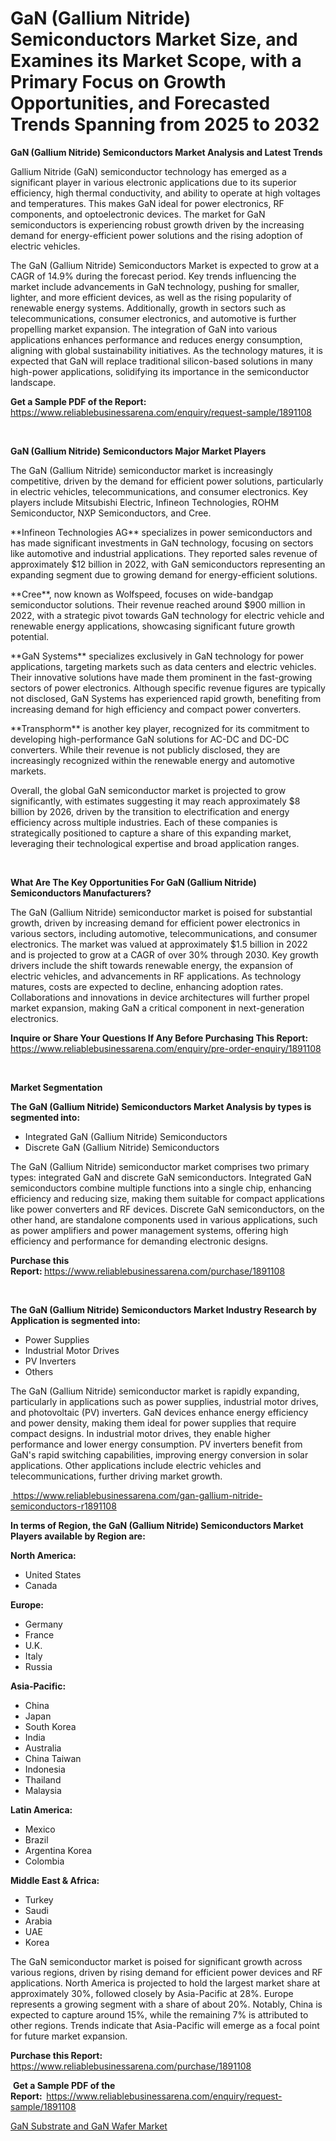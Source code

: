 <p><h1>GaN (Gallium Nitride) Semiconductors Market Size, and Examines its Market Scope, with a Primary Focus on Growth Opportunities, and Forecasted Trends Spanning from 2025 to 2032</h1></p><p><strong>GaN (Gallium Nitride) Semiconductors Market Analysis and Latest Trends</strong></p>
<p><p>Gallium Nitride (GaN) semiconductor technology has emerged as a significant player in various electronic applications due to its superior efficiency, high thermal conductivity, and ability to operate at high voltages and temperatures. This makes GaN ideal for power electronics, RF components, and optoelectronic devices. The market for GaN semiconductors is experiencing robust growth driven by the increasing demand for energy-efficient power solutions and the rising adoption of electric vehicles.</p><p>The GaN (Gallium Nitride) Semiconductors Market is expected to grow at a CAGR of 14.9% during the forecast period. Key trends influencing the market include advancements in GaN technology, pushing for smaller, lighter, and more efficient devices, as well as the rising popularity of renewable energy systems. Additionally, growth in sectors such as telecommunications, consumer electronics, and automotive is further propelling market expansion. The integration of GaN into various applications enhances performance and reduces energy consumption, aligning with global sustainability initiatives. As the technology matures, it is expected that GaN will replace traditional silicon-based solutions in many high-power applications, solidifying its importance in the semiconductor landscape.</p></p>
<p><strong>Get a Sample PDF of the Report:&nbsp;</strong> <a href="https://www.reliablebusinessarena.com/enquiry/request-sample/1891108?utm_campaign=1892&utm_medium=2&utm_source=Github&utm_content=ia&utm_term=14012025&utm_id=gan-gallium-nitride-semiconductors">https://www.reliablebusinessarena.com/enquiry/request-sample/1891108</a></p>
<p>&nbsp;</p>
<p><strong>GaN (Gallium Nitride) Semiconductors Major Market Players</strong></p>
<p><p>The GaN (Gallium Nitride) semiconductor market is increasingly competitive, driven by the demand for efficient power solutions, particularly in electric vehicles, telecommunications, and consumer electronics. Key players include Mitsubishi Electric, Infineon Technologies, ROHM Semiconductor, NXP Semiconductors, and Cree.</p><p>**Infineon Technologies AG** specializes in power semiconductors and has made significant investments in GaN technology, focusing on sectors like automotive and industrial applications. They reported sales revenue of approximately $12 billion in 2022, with GaN semiconductors representing an expanding segment due to growing demand for energy-efficient solutions.</p><p>**Cree**, now known as Wolfspeed, focuses on wide-bandgap semiconductor solutions. Their revenue reached around $900 million in 2022, with a strategic pivot towards GaN technology for electric vehicle and renewable energy applications, showcasing significant future growth potential.</p><p>**GaN Systems** specializes exclusively in GaN technology for power applications, targeting markets such as data centers and electric vehicles. Their innovative solutions have made them prominent in the fast-growing sectors of power electronics. Although specific revenue figures are typically not disclosed, GaN Systems has experienced rapid growth, benefiting from increasing demand for high efficiency and compact power converters.</p><p>**Transphorm** is another key player, recognized for its commitment to developing high-performance GaN solutions for AC-DC and DC-DC converters. While their revenue is not publicly disclosed, they are increasingly recognized within the renewable energy and automotive markets.</p><p>Overall, the global GaN semiconductor market is projected to grow significantly, with estimates suggesting it may reach approximately $8 billion by 2026, driven by the transition to electrification and energy efficiency across multiple industries. Each of these companies is strategically positioned to capture a share of this expanding market, leveraging their technological expertise and broad application ranges.</p></p>
<p>&nbsp;</p>
<p><strong>What Are The Key Opportunities For GaN (Gallium Nitride) Semiconductors Manufacturers?</strong></p>
<p><p>The GaN (Gallium Nitride) semiconductor market is poised for substantial growth, driven by increasing demand for efficient power electronics in various sectors, including automotive, telecommunications, and consumer electronics. The market was valued at approximately $1.5 billion in 2022 and is projected to grow at a CAGR of over 30% through 2030. Key growth drivers include the shift towards renewable energy, the expansion of electric vehicles, and advancements in RF applications. As technology matures, costs are expected to decline, enhancing adoption rates. Collaborations and innovations in device architectures will further propel market expansion, making GaN a critical component in next-generation electronics.</p></p>
<p><strong>Inquire or Share Your Questions If Any Before Purchasing This Report:</strong> <a href="https://www.reliablebusinessarena.com/enquiry/pre-order-enquiry/1891108?utm_campaign=1892&utm_medium=2&utm_source=Github&utm_content=ia&utm_term=14012025&utm_id=gan-gallium-nitride-semiconductors">https://www.reliablebusinessarena.com/enquiry/pre-order-enquiry/1891108</a></p>
<p>&nbsp;</p>
<p><strong>Market Segmentation</strong></p>
<p><strong>The GaN (Gallium Nitride) Semiconductors Market Analysis by types is segmented into:</strong></p>
<p><ul><li>Integrated GaN (Gallium Nitride) Semiconductors</li><li>Discrete GaN (Gallium Nitride) Semiconductors</li></ul></p>
<p><p>The GaN (Gallium Nitride) semiconductor market comprises two primary types: integrated GaN and discrete GaN semiconductors. Integrated GaN semiconductors combine multiple functions into a single chip, enhancing efficiency and reducing size, making them suitable for compact applications like power converters and RF devices. Discrete GaN semiconductors, on the other hand, are standalone components used in various applications, such as power amplifiers and power management systems, offering high efficiency and performance for demanding electronic designs.</p></p>
<p><strong>Purchase this Report:&nbsp;</strong><a href="https://www.reliablebusinessarena.com/purchase/1891108?utm_campaign=1892&utm_medium=2&utm_source=Github&utm_content=ia&utm_term=14012025&utm_id=gan-gallium-nitride-semiconductors">https://www.reliablebusinessarena.com/purchase/1891108</a></p>
<p>&nbsp;</p>
<p><strong>The GaN (Gallium Nitride) Semiconductors Market Industry Research by Application is segmented into:</strong></p>
<p><ul><li>Power Supplies</li><li>Industrial Motor Drives</li><li>PV Inverters</li><li>Others</li></ul></p>
<p><p>The GaN (Gallium Nitride) semiconductor market is rapidly expanding, particularly in applications such as power supplies, industrial motor drives, and photovoltaic (PV) inverters. GaN devices enhance energy efficiency and power density, making them ideal for power supplies that require compact designs. In industrial motor drives, they enable higher performance and lower energy consumption. PV inverters benefit from GaN's rapid switching capabilities, improving energy conversion in solar applications. Other applications include electric vehicles and telecommunications, further driving market growth.</p></p>
<p><a href="https://www.reliablebusinessarena.com/gan-gallium-nitride-semiconductors-r1891108?utm_campaign=1892&utm_medium=2&utm_source=Github&utm_content=ia&utm_term=14012025&utm_id=gan-gallium-nitride-semiconductors">&nbsp;https://www.reliablebusinessarena.com/gan-gallium-nitride-semiconductors-r1891108</a></p>
<p><strong>In terms of Region, the GaN (Gallium Nitride) Semiconductors Market Players available by Region are:</strong></p>
<p>
    <p> <strong> North America: </strong>
        <ul>
            <li>United States</li>
            <li>Canada</li>
        </ul>
        </p> 
    <p> <strong> Europe: </strong>
        <ul>
            <li>Germany</li>
            <li>France</li>
            <li>U.K.</li>
            <li>Italy</li>
            <li>Russia</li>
        </ul>
        </p> 
    <p> <strong> Asia-Pacific: </strong>
        <ul>
            <li>China</li>
            <li>Japan</li>
            <li>South Korea</li>
            <li>India</li>
            <li>Australia</li>
            <li>China Taiwan</li>
            <li>Indonesia</li>
            <li>Thailand</li>
            <li>Malaysia</li>
        </ul>
        </p> 
    <p> <strong> Latin America: </strong>
        <ul>
            <li>Mexico</li>
            <li>Brazil</li>
            <li>Argentina Korea</li>
            <li>Colombia</li>
        </ul>
        </p> 
    <p> <strong> Middle East & Africa: </strong>
        <ul>
            <li>Turkey</li>
            <li>Saudi</li>
            <li>Arabia</li>
            <li>UAE</li>
            <li>Korea</li>
        </ul>
    </p>
    </p>
<p><p>The GaN semiconductor market is poised for significant growth across various regions, driven by rising demand for efficient power devices and RF applications. North America is projected to hold the largest market share at approximately 30%, followed closely by Asia-Pacific at 28%. Europe represents a growing segment with a share of about 20%. Notably, China is expected to capture around 15%, while the remaining 7% is attributed to other regions. Trends indicate that Asia-Pacific will emerge as a focal point for future market expansion.</p></p>
<p><strong>Purchase this Report: </strong><a href="https://www.reliablebusinessarena.com/purchase/1891108?utm_campaign=1892&utm_medium=2&utm_source=Github&utm_content=ia&utm_term=14012025&utm_id=gan-gallium-nitride-semiconductors">https://www.reliablebusinessarena.com/purchase/1891108</a></p>
<p>&nbsp;<strong>Get a Sample PDF of the Report:&nbsp;&nbsp;</strong><a href="https://www.reliablebusinessarena.com/enquiry/request-sample/1891108?utm_campaign=1892&utm_medium=2&utm_source=Github&utm_content=ia&utm_term=14012025&utm_id=gan-gallium-nitride-semiconductors">https://www.reliablebusinessarena.com/enquiry/request-sample/1891108</a></p>
<p><strong></strong></p>
<p><p><a href="https://github.com/provorikovar/Market-Research-Report-List-6/blob/main/gan-substrate-and-gan-wafer-market.md?utm_campaign=1892&utm_medium=2&utm_source=Github&utm_content=ia&utm_term=14012025&utm_id=gan-gallium-nitride-semiconductors">GaN Substrate and GaN Wafer Market</a></p></p>